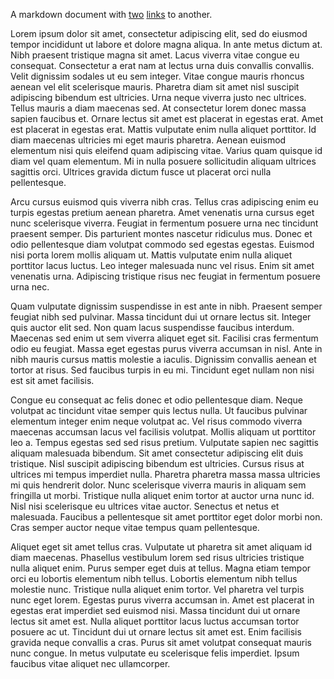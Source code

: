 A markdown document with [two](/A/D/M.md) [links](/A/D/M.md) to another.

Lorem ipsum dolor sit amet, consectetur adipiscing elit, sed do eiusmod tempor incididunt ut labore et dolore magna aliqua. In ante metus dictum at. Nibh praesent tristique magna sit amet. Lacus viverra vitae congue eu consequat. Consectetur a erat nam at lectus urna duis convallis convallis. Velit dignissim sodales ut eu sem integer. Vitae congue mauris rhoncus aenean vel elit scelerisque mauris. Pharetra diam sit amet nisl suscipit adipiscing bibendum est ultricies. Urna neque viverra justo nec ultrices. Tellus mauris a diam maecenas sed. At consectetur lorem donec massa sapien faucibus et. Ornare lectus sit amet est placerat in egestas erat. Amet est placerat in egestas erat. Mattis vulputate enim nulla aliquet porttitor. Id diam maecenas ultricies mi eget mauris pharetra. Aenean euismod elementum nisi quis eleifend quam adipiscing vitae. Varius quam quisque id diam vel quam elementum. Mi in nulla posuere sollicitudin aliquam ultrices sagittis orci. Ultrices gravida dictum fusce ut placerat orci nulla pellentesque.

Arcu cursus euismod quis viverra nibh cras. Tellus cras adipiscing enim eu turpis egestas pretium aenean pharetra. Amet venenatis urna cursus eget nunc scelerisque viverra. Feugiat in fermentum posuere urna nec tincidunt praesent semper. Dis parturient montes nascetur ridiculus mus. Donec et odio pellentesque diam volutpat commodo sed egestas egestas. Euismod nisi porta lorem mollis aliquam ut. Mattis vulputate enim nulla aliquet porttitor lacus luctus. Leo integer malesuada nunc vel risus. Enim sit amet venenatis urna. Adipiscing tristique risus nec feugiat in fermentum posuere urna nec.

Quam vulputate dignissim suspendisse in est ante in nibh. Praesent semper feugiat nibh sed pulvinar. Massa tincidunt dui ut ornare lectus sit. Integer quis auctor elit sed. Non quam lacus suspendisse faucibus interdum. Maecenas sed enim ut sem viverra aliquet eget sit. Facilisi cras fermentum odio eu feugiat. Massa eget egestas purus viverra accumsan in nisl. Ante in nibh mauris cursus mattis molestie a iaculis. Dignissim convallis aenean et tortor at risus. Sed faucibus turpis in eu mi. Tincidunt eget nullam non nisi est sit amet facilisis.

Congue eu consequat ac felis donec et odio pellentesque diam. Neque volutpat ac tincidunt vitae semper quis lectus nulla. Ut faucibus pulvinar elementum integer enim neque volutpat ac. Vel risus commodo viverra maecenas accumsan lacus vel facilisis volutpat. Mollis aliquam ut porttitor leo a. Tempus egestas sed sed risus pretium. Vulputate sapien nec sagittis aliquam malesuada bibendum. Sit amet consectetur adipiscing elit duis tristique. Nisl suscipit adipiscing bibendum est ultricies. Cursus risus at ultrices mi tempus imperdiet nulla. Pharetra pharetra massa massa ultricies mi quis hendrerit dolor. Nunc scelerisque viverra mauris in aliquam sem fringilla ut morbi. Tristique nulla aliquet enim tortor at auctor urna nunc id. Nisl nisi scelerisque eu ultrices vitae auctor. Senectus et netus et malesuada. Faucibus a pellentesque sit amet porttitor eget dolor morbi non. Cras semper auctor neque vitae tempus quam pellentesque.

Aliquet eget sit amet tellus cras. Vulputate ut pharetra sit amet aliquam id diam maecenas. Phasellus vestibulum lorem sed risus ultricies tristique nulla aliquet enim. Purus semper eget duis at tellus. Magna etiam tempor orci eu lobortis elementum nibh tellus. Lobortis elementum nibh tellus molestie nunc. Tristique nulla aliquet enim tortor. Vel pharetra vel turpis nunc eget lorem. Egestas purus viverra accumsan in. Amet est placerat in egestas erat imperdiet sed euismod nisi. Massa tincidunt dui ut ornare lectus sit amet est. Nulla aliquet porttitor lacus luctus accumsan tortor posuere ac ut. Tincidunt dui ut ornare lectus sit amet est. Enim facilisis gravida neque convallis a cras. Purus sit amet volutpat consequat mauris nunc congue. In metus vulputate eu scelerisque felis imperdiet. Ipsum faucibus vitae aliquet nec ullamcorper.

